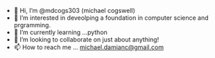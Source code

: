 - 👋 Hi, I’m @mdcogs303 (michael cogswell)
- 👀 I’m interested in deveolping a foundation in computer science and prgramming. 
- 🌱 I’m currently learning ...python
- 💞️ I’m looking to collaborate on just about anything!
- 📫 How to reach me ... michael.damianc@gmail.com

<!---
mdcogs303/mdcogs303 is a ✨ special ✨ repository because its `README.md` (this file) appears on your GitHub profile.
You can click the Preview link to take a look at your changes.
--->

